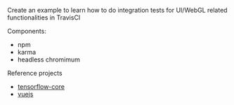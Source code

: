 Create an example to learn how to do integration tests for UI/WebGL related
functionalities in TravisCI

Components:
- npm
- karma
- headless chromimum

Reference projects
- [tensorflow-core](https://github.com/tensorflow/tfjs-core)
- [vuejs](https://github.com/vuejs/vue)
